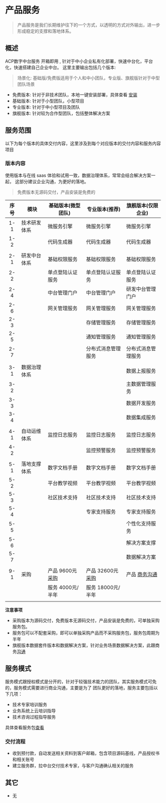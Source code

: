 # 产品服务

> 产品服务是我们长期维护往下的一个方式，以透明的方式对外输出，进一步形成稳定的支撑和落地体系。

## 概述

ACP数字中台服务 开箱即用 , 针对于中小企业私有化部署，快速中台化，平台化，快速搭建自己企业中台。
这里主要输出包括几个版本:

> 场景化: 基础版/免费版适用于个人和中小团队，专业版、旗舰版针对于中型团队场景

- 免费版本: 针对于非技术团队，本地一键安装部署，具体查看 [安装](/operation/81_install/)
- 基础版本: 针对于小型团队，小型项目
- 专业版本: 针对于中小型项目及团队
- 旗舰版本: 针对较为合作型团队，包括整体解决方案


## 服务范围

以下为每个版本的具体交付内容，这里涉及到每个对应版本的交付内容和服务内容项目

### 版本内容

使用版本与在线 saas 体验和试用一致，数据治理体系，常常会结合解决方案一起，
这部分建议企业沟通，为更好的落地。

> 免费版本无源码交付，产品安装是免费的

| 序号 | 模块         | 基础版本(微型团队)         | 专业版本(推荐)              | 旗舰版本(仅限企业)       |
|:----:|--------------|----------------------------|-----------------------------|--------------------------|
| 1-1  | 技术研发体系 | 微服务引擎                 | 微服务引擎                  | 微服务引擎               |
| 1-2  |              | 代码生成器                 | 代码生成器                  | 代码生成器               |
|      |              |                            |                             |                          |
| 2-1  | 研发中台体系 | 基础权限服务               | 基础权限服务                | 基础权限服务             |
| 2-2  |              | 单点登陆认证服务           | 单点登陆认证服务            | 单点登陆认证服务         |
| 2-4  |              | 中台管理门户               | 中台管理门户                | 研发中台管理门户         |
| 2-6  |              | 网关管理服务               | 网关管理服务                | 网关管理服务             |
| 2-3  |              |                            | 存储管理服务                | 存储管理服务             |
| 2-5  |              |                            | 通知管理服务                | 通知管理服务             |
| 2-7  |              |                            | 分布式消息管理服务          | 分布式消息管理服务       |
|      |              |                            |                             |                          |
| 3-1  | 数据治理体系 |                            |                             | 数据上报服务             |
| 3-2  |              |                            |                             | 主数据管理服务           |
| 3-3  |              |                            |                             | 数据开发服务             |
| 3-4  |              |                            |                             | 数据集成服务             |
|      |              |                            |                             |                          |
| 4-1  | 自动运维体系 | 监控日志服务               | 监控日志服务                | 监控日志服务             |
| 4-2  |              |                            | 监控预警服务                | 监控预警服务             |
|      |              |                            |                             |                          |
| 5-1  | 落地支撑体系 | 数字文档手册               | 数字文档手册                | 数字文档手册             |
| 5-2  |              | 平台教学视频               | 平台教学视频                | 平台教学视频             |
| 5-3  |              | 社区技术支持               | 社区技术支持                | 社区技术支持             |
| 5-4  |              |                            | 专家支持服务                | 专家支持服务             |
| 5-5  |              |                            |                             | 个性化支持服务           |
| 5-6  |              |                            |                             | 解决方案支撑             |
| 5-7  |              |                            |                             | 数据解决方案             |
|      |              |                            |                             |                          |
| 9-1  | 采购         | 产品 9600元[采购][base_01] | 产品 32600元[采购][base_02] | 产品 [商务沟通][base_03] |
|      |              | 服务 4000元/半年           | 服务 18000元/半年           |                          |
|      |              |                            |                             |                          |

[base_00]: http://cloud.linesno.com
[base_01]: ./04_商务沟通.md
[base_01_s]: http://cloud.linesno.com
[base_02]: ./04_商务沟通.md
[base_02_s]: http://cloud.linesno.com
[base_03]: ./04_商务沟通.md
[base_03_s]: http://cloud.linesno.com

**注意事项**

- 采购版本为源码交付，免费版本无源码交付，产品安装是免费的，可单独采购服务包。
- 服务包可以不配套采购，即可以单独采购产品而不采购服务包，服务包周期为半年
- 旗舰版本数据套件版本和数据解决方案，针对业务场景数据解决方案，此跟商务[沟通](./04_商务沟通.md )

## 服务模式

服务模式跟授权模式是分开的，针对于较强技术能力的团队，其实服务模式可免的，服务模式需要进行商业沟通，主要是为了
团队更好的落地，服务主要包括以下几项：

- 技术专家培训服务
- 业务系统上云培训指导
- 技术咨询过程指导服务

具体查看服务包[查看](./03_%E6%9C%8D%E5%8A%A1%E5%86%85%E5%AE%B9.md)

### 交付流程

- 收到预付款，自动发送相关资料到客户邮箱，包含项目源码基线，产品授权书和相关账号
- 建立服务群，拉中台交付技术专家，与客户沟通确认相关的服务

## 其它

- 无

<style type="css">
.prices_table table{
  th:first-of-type {
      width: 50px;
  }
  th:nth-of-type(2) {
      width: 120px;
  }
}
</style>
